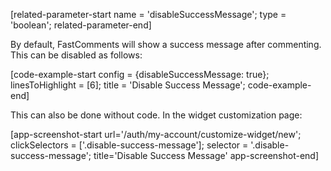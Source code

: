 [related-parameter-start name = 'disableSuccessMessage'; type = 'boolean'; related-parameter-end]

By default, FastComments will show a success message after commenting. This can be disabled as follows:

[code-example-start config = {disableSuccessMessage: true}; linesToHighlight = [6]; title = 'Disable Success Message'; code-example-end]

This can also be done without code. In the widget customization page:

[app-screenshot-start url='/auth/my-account/customize-widget/new'; clickSelectors = ['.disable-success-message']; selector = '.disable-success-message'; title='Disable Success Message' app-screenshot-end]
